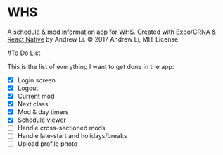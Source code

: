 # WHS

A schedule & mod information app for [WHS](http://whs.westside66.org/). Created
with [Expo](https://expo.io/)/[CRNA](https://github.com/react-community/create-react-native-app)
& [React Native](https://facebook.github.io/react-native/) by Andrew Li. © 2017
Andrew Li, MIT License.

#To Do List

This is the list of everything I want to get done in the app:

- [x] Login screen
- [x] Logout
- [x] Current mod
- [x] Next class
- [x] Mod & day timers
- [x] Schedule viewer
- [ ] Handle cross-sectioned mods
- [ ] Handle late-start and holidays/breaks
- [ ] Upload profile photo
